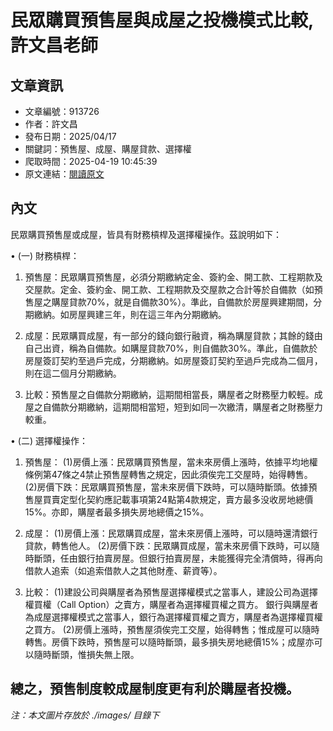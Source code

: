 # 民眾購買預售屋與成屋之投機模式比較,許文昌老師

## 文章資訊
- 文章編號：913726
- 作者：許文昌
- 發布日期：2025/04/17
- 關鍵詞：預售屋、成屋、購屋貸款、選擇權
- 爬取時間：2025-04-19 10:45:39
- 原文連結：[閱讀原文](https://real-estate.get.com.tw/Columns/detail.aspx?no=913726)

## 內文
民眾購買預售屋或成屋，皆具有財務槓桿及選擇權操作。茲說明如下：

• (一) 財務槓桿：

1. 預售屋：民眾購買預售屋，必須分期繳納定金、簽約金、開工款、工程期款及交屋款。定金、簽約金、開工款、工程期款及交屋款之合計等於自備款（如預售屋之購屋貸款70%，就是自備款30%）。準此，自備款於房屋興建期間，分期繳納。如房屋興建三年，則在這三年內分期繳納。

2. 成屋：民眾購買成屋，有一部分的錢向銀行融資，稱為購屋貸款；其餘的錢由自己出資，稱為自備款。如購屋貸款70%，則自備款30%。準此，自備款於房屋簽訂契約至過戶完成，分期繳納。如房屋簽訂契約至過戶完成為二個月，則在這二個月分期繳納。

3. 比較：預售屋之自備款分期繳納，這期間相當長，購屋者之財務壓力較輕。成屋之自備款分期繳納，這期間相當短，短到如同一次繳清，購屋者之財務壓力較重。

• (二) 選擇權操作：

1. 預售屋： (1)房價上漲：民眾購買預售屋，當未來房價上漲時，依據平均地權條例第47條之4禁止預售屋轉售之規定，因此須俟完工交屋時，始得轉售。 (2)房價下跌：民眾購買預售屋，當未來房價下跌時，可以隨時斷頭。依據預售屋買賣定型化契約應記載事項第24點第4款規定，賣方最多没收房地總價15%。亦即，購屋者最多損失房地總價之15%。

2. 成屋： (1)房價上漲：民眾購買成屋，當未來房價上漲時，可以隨時還清銀行貸款，轉售他人。 (2)房價下跌：民眾購買成屋，當未來房價下跌時，可以隨時斷頭，任由銀行拍賣房屋。但銀行拍賣房屋，未能獲得完全清償時，得再向借款人追索（如追索借款人之其他財產、薪資等）。

3. 比較： (1)建設公司與購屋者為預售屋選擇權模式之當事人，建設公司為選擇權買權（Call Option）之賣方，購屋者為選擇權買權之買方。 銀行與購屋者為成屋選擇權模式之當事人，銀行為選擇權買權之賣方，購屋者為選擇權買權之買方。 (2)房價上漲時，預售屋須俟完工交屋，始得轉售；惟成屋可以隨時轉售。房價下跌時，預售屋可以隨時斷頭，最多損失房地總價15%；成屋亦可以隨時斷頭，惟損失無上限。

總之，預售制度較成屋制度更有利於購屋者投機。
---
*注：本文圖片存放於 ./images/ 目錄下*
